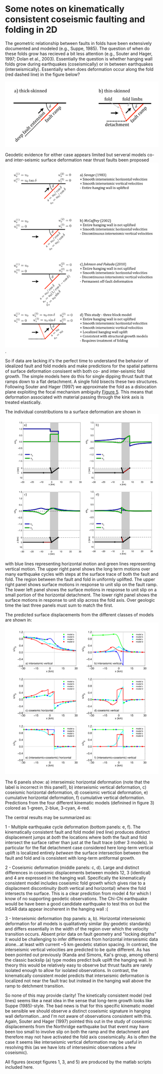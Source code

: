 # Some notes on kinematically consistent coseismic faulting and folding in 2D

The geometric relationship between faults in folds have been extensively documented and modeled (e.g., Suppe, 1985).  The question of when do these folds grow has recieved a bit less attention (e.g., Souter and Hager, 1997; Dolan et al., 2003).  Essentially the question is whether hanging wall folds grow during earthquakes (coseismically) or in between earthquakes (interseismically).  Essentially when does deformation occur along the fold (red dashed line) in the figure below?

![Figure 1](https://github.com/brendanjmeade/CoInterFaultFold2D/blob/master/Figure1.png)

Geodetic evidence for either case appears limited but serveral models co- and inter-seismic surface deformation near thrust faults been proposed ![Including but not limited to: Figure 3](https://github.com/brendanjmeade/CoInterFaultFold2D/blob/master/Figure3.png).

So if data are lacking it's the perfect time to understand the behavior of idealized fault and fold models and make predictions for the spatial patterns of surface deformation consisent with both co- and inter-seismic fold growth.  The simple models here do this for single dipping thrust fault that ramps down to a flat detachment.  A single fold bisects these two structures.  Following Souter and Hager (1997) we approximate the fold as a dislocation plane exploiting the focal mechanism ambiguity [Figure 5](https://github.com/brendanjmeade/CoInterFaultFold2D/blob/master/Figure5.png).  This means that deformation associated with material passing through the kink axis is treated elastically.

The individual constributions to a surface deformation are shown in ![Figure 6](https://github.com/brendanjmeade/CoInterFaultFold2D/blob/master/Figure6.png) with blue lines representing horizontal motion and green lines representing vertical motion.  The upper right panel shows the long term motions over many earthquake cycles with steps at the surface trace of both the fault and fold.  The region between the fault and fold in uniformly uplifted.  The upper right panel shows surface motions in response to unit slip on the fault ramp.  The lower left panel shows the surface motions in response to unit slip on a small portion of the horizontal detachment.  The lower right panel shows the surface motions in response to unit slip across the fold axis.  Over geologic time the last three panels must sum to match the first.

The predicted surface displacements from the different classes of models are shown in: ![Figure 9](https://github.com/brendanjmeade/CoInterFaultFold2D/blob/master/Figure9.png)

The 6 panels show: a) interseimsic horizontal deformation (note that the label is incorrect in this panel!), b) interseismic vertical deformation, c) coseismic horizontal deformation, d) coseismic vertical deformation, e) cumulative horizontal deformation, f) cumulative vertical deformation. Predictions from the four different kinematic models (definined in figure 3) colored as 1-green, 2-blue, 3-cyan, 4-red.

The central results may be summarized as:

1 - Multiple earthquake cycle deformation (bottom panels: e, f).  The kinematically consistent fault and fold model (red line) produces distinct displacement jumps at *both* the locations where both the fault and fold intersect the surface rather than just at the fault trace (other 3 models).  In particular for the flat detachment case considered here long-term vertical uplift is localized entirely *between* the surface intersection between the fault and fold and is consistent with long-term antiformal growth. 

2 - Coseismic deformation (middle panels: c, d). Large and distinct differences in coseismic displacements between models 12, 3 (identical) and 4 are expressed in the hanging wall.  Specifically the kinematically consistent model includes coseismic fold growth which gives rise to a displacment discontinuity (both vertical and horizontal) where the fold intersects the surface.  This is a clear prediction from model 4 for which I know of no supporting geodetic observations.  The Chi-Chi earthquake would be have been a good candidate earthquake to test this on but the InSAR data appear incoherent in the hanging wall :(

3 - Interseismic deformation (top panels: a, b). Horizontal interseismic deformation for all models is qualitatively similar (by geodetic standards) and differs essentially in the width of the region over which the velocity transition occurs.  Absent prior data on fault geometry and "locking depths" it would be challenging to infer differences from horizontal interseismic data alone...at least with current ~5 km geodetic station spacing.  In contrast, the interseismic vertical velocities are predicted to be quite different.  As has been pointed out previously (Kanda and Simons, Kai's group, among others) the classic backslip (a) type modes predict bulk uplift the hanging wall.  In theory this would be relatively easy to observe but thrust faults are rarely isolated enough to allow for isolated observations.  In contrast, the kinematically consistent model predicts that interseismic deformation is localized not near the fault trac but instead in the hanging wall above the ramp to detchment transition.  

So none of this may provide clarity!  The kinetically consistent model (red lines) seems like a neat idea in the sense that long-term growth looks like Suppe (1985)-style.  The bad news is that for this specific kinematic model be sensible we should observe a distinct coseismic signature in hanging wall deformation...and I'm not aware of observations consistent with this.  Again, Souter and Hager (1997) pointed this out in the study of coseismic displacements from the Northridge earthquake but that event may have been too small to involve slip on both the ramp and the detachment and therefore may not have activated the fold axis coseismically.  As is often the case it seems like interseismic vertical deformation may be useful in resolving this (as we have lots of intersesimic observations a few coseismic).

All figures (except figures 1, 3, and 5) are produced by the matlab scripts included here.
